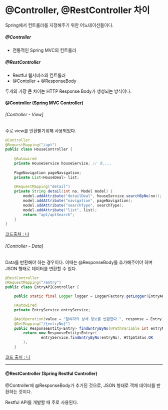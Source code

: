 # @Controller, @RestController 차이



Spring에서 컨트롤러를 지정해주기 위한 어노테이션들이다.



##### @Controller

- 전통적인 Spring MVC의 컨트롤러



##### @RestController

- Restful 웹서비스의 컨트롤러
- @Contoller + @ResponseBody



두개의 가장 큰 차이는 HTTP Response Body가 생성되는 방식이다.





#### @Controller (Spring MVC Controller)

###### [Controller - View]

주로 view를 반환받기위해 사용되었다.

```java
@Controller
@RequestMapping("/apt")
public class HouseController {
	
	@Autowired
	private HouseService houseService; // 휴,,,,
	
	PageNavigation pageNavigation;
	private List<HouseDeal> list;
	
	@RequestMapping("detail")
	private String detail(int no, Model model) {
		model.addAttribute("detailDeal", houseService.searchByNo(no));
		model.addAttribute("navigation", pageNavigation);
		model.addAttribute("searchType", searchType);
		model.addAttribute("list", list);
		return "apt/aptSearch";
	}
}


```

[코드출처 : 나](https://github.com/oheong/HappyHouse_back-end/blob/master/src/main/java/com/ssafy/happyhouse/controller/HouseController.java)



###### [Controller - Data]

Data를 반환해야 하는 경우이다. 이때는 @ResponseBody를 추가해주어야 하며 JSON 형태로 데이터를 변환할 수 있다.



```java
@RestController
@RequestMapping("/entry")
public class EntryAPIController {

    public static final Logger logger = LoggerFactory.getLogger(EntryAPIController.class);

    @Autowired
    private EntryService entryService;

    @ApiOperation(value = "참여자의 상세 정보를 반환한다.", response = Entry.class)
    @GetMapping("/{entryNo}")
    public ResponseEntity<Entry> findEntryByNo(@PathVariable int entryNo) throws Exception {
        return new ResponseEntity<Entry>(
                entryService.findEntryByNo(entryNo), HttpStatus.OK
        );
    }

```

[코드 출처 : 나](https://github.com/oheong/Possible_Red/blob/master/backend/src/main/java/com/ssafy/SNS201/controller/EntryAPIController.java)

<hr>

#### @RestController (Spring Restful Controller)

@Controller에 @ResponseBody가 추가된 것으로, JSON 형태로 객체 데이터를 반환하는 것이다.

Restful API를 개발할 때 주로 사용된다.





